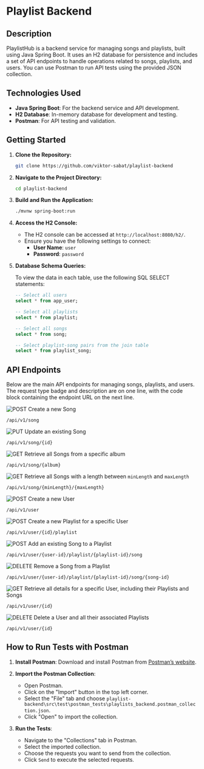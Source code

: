 # Playlist Backend

## Description

PlaylistHub is a backend service for managing songs and playlists, built using Java Spring Boot. It uses an H2 database for persistence and includes a set of API endpoints to handle operations related to songs, playlists, and users. You can use Postman to run API tests using the provided JSON collection.

## Technologies Used

- **Java Spring Boot**: For the backend service and API development.
- **H2 Database**: In-memory database for development and testing.
- **Postman**: For API testing and validation.

## Getting Started

1. **Clone the Repository:**

    ```sh
    git clone https://github.com/viktor-sabat/playlist-backend
    ```

2. **Navigate to the Project Directory:**

    ```sh
    cd playlist-backend
    ```

3. **Build and Run the Application:**

    ```sh
    ./mvnw spring-boot:run
    ```

4. **Access the H2 Console:**

    - The H2 console can be accessed at `http://localhost:8080/h2/`.
    - Ensure you have the following settings to connect:
        - **User Name**: `user`
        - **Password**: `password`

5. **Database Schema Queries:**

    To view the data in each table, use the following SQL SELECT statements:

    ```sql
    -- Select all users
    select * from app_user;

    -- Select all playlists
    select * from playlist;

    -- Select all songs
    select * from song;

    -- Select playlist-song pairs from the join table
    select * from playlist_song;
    ```

## API Endpoints

Below are the main API endpoints for managing songs, playlists, and users. The request type badge and description are on one line, with the code block containing the endpoint URL on the next line.

![POST](https://img.shields.io/badge/POST-blue)    Create a new Song  

    /api/v1/song
    
![PUT](https://img.shields.io/badge/PUT-yellow)    Update an existing Song  

    /api/v1/song/{id}
 

![GET](https://img.shields.io/badge/GET-green)    Retrieve all Songs from a specific album  
   
    /api/v1/song/{album}
 

![GET](https://img.shields.io/badge/GET-green)    Retrieve all Songs with a length between `minLength` and `maxLength`  
   
    /api/v1/song/{minLength}/{maxLength}
    

![POST](https://img.shields.io/badge/POST-blue)    Create a new User  

    /api/v1/user
    

![POST](https://img.shields.io/badge/POST-blue)    Create a new Playlist for a specific User  
    
    /api/v1/user/{id}/playlist
  

![POST](https://img.shields.io/badge/POST-blue)    Add an existing Song to a Playlist  
    
    /api/v1/user/{user-id}/playlist/{playlist-id}/song
   

![DELETE](https://img.shields.io/badge/DELETE-red)    Remove a Song from a Playlist  
   
    /api/v1/user/{user-id}/playlist/{playlist-id}/song/{song-id}
 

![GET](https://img.shields.io/badge/GET-green)    Retrieve all details for a specific User, including their Playlists and Songs  
    
    /api/v1/user/{id}
   

![DELETE](https://img.shields.io/badge/DELETE-red)    Delete a User and all their associated Playlists  
    
    /api/v1/user/{id}


## How to Run Tests with Postman

1. **Install Postman**: Download and install Postman from [Postman’s website](https://www.postman.com/downloads/).

2. **Import the Postman Collection**:

    - Open Postman.
    - Click on the "Import" button in the top left corner.
    - Select the "File" tab and choose `playlist-backend\src\test\postman_tests\playlists_backend.postman_collection.json`.
    - Click "Open" to import the collection.

3. **Run the Tests**:

    - Navigate to the "Collections" tab in Postman.
    - Select the imported collection.
    - Choose the requests you want to send from the collection.
    - Click `Send` to execute the selected requests.
